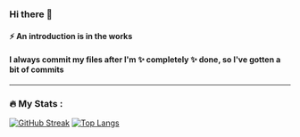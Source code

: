 ### Hi there 👋
#### ⚡ An introduction is in the works
#### I always commit my files after I'm ✨ completely ✨ done, so I've gotten a bit of commits
<!--
**PerfectionistAF/PerfectionistAF** is a ✨ _special_ ✨ repository because its `README.md` (this file) appears on your GitHub profile.

Here are some ideas to get you started:

- 🔭 I’m currently working on ...
- 🌱 I’m currently learning ...
- 👯 I’m looking to collaborate on ...
- 🤔 I’m looking for help with ...
- 💬 Ask me about ...
- 📫 How to reach me: ...
- 😄 Pronouns: ...
- ⚡ Fun fact: ...
-->

---

### :fire: My Stats :
[![GitHub Streak](http://github-readme-streak-stats.herokuapp.com?user=PerfectionistAF&theme=dark&background=000000)](https://git.io/streak-stats)
[![Top Langs](https://github-readme-stats.vercel.app/api/top-langs/?username=PerfectionistAF&layout=compact&theme=dark)](https://github.com/anuraghazra/github-readme-stats)

